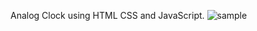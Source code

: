 Analog Clock using HTML CSS and JavaScript.
![sample](https://github.com/softenggourav/analogClock/assets/154265869/95543ee1-8c7c-48d5-88fa-d70f661127b6)

